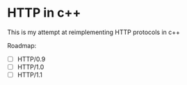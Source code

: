 # HTTP in c++

This is my attempt at reimplementing HTTP protocols in c++

Roadmap:

- [ ] HTTP/0.9
- [ ] HTTP/1.0
- [ ] HTTP/1.1
